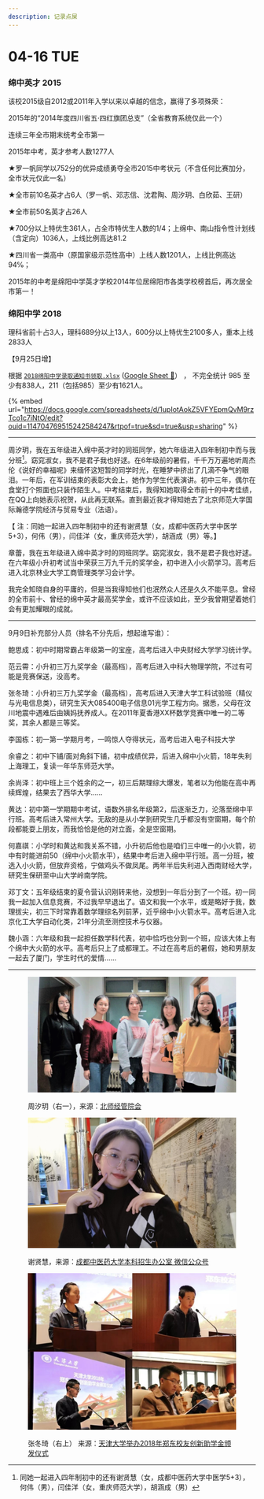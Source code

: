```yaml
---
description: 记录点屎
---
```


# 04-16 TUE

### 绵中英才 2015

该校2015级自2012或2011年入学以来以卓越的信念，赢得了多项殊荣：

2015年的“2014年度四川省五·四红旗团总支”（全省教育系统仅此一个）&#x20;

连续三年全市期末统考全市第一

2015年中考，英才参考人数1277人

★罗一帆同学以752分的优异成绩勇夺全市2015中考状元（不含任何比赛加分，全市状元仅此一名）&#x20;

★全市前10名英才占6人（罗一帆、邓志信、沈君陶、周汐玥、白欣茹、王研）&#x20;

★全市前50名英才占26人

★700分以上特优生361人，占全市特优生人数的1/4；上绵中、南山指令性计划线（含定向）1036人，上线比例高达81.2

★四川省一类高中（原国家级示范性高中）上线人数1201人，上线比例高达94℅；&#x20;

2015年的中考是绵阳中学英才学校2014年位居绵阳市各类学校榜首后，再次居全市第一！



### 绵阳中学 2018

理科省前十占3人，理科689分以上13人，600分以上特优生2100多人，重本上线 2833人



【9月25日增】

根据 [`2018绵阳中学录取通知书领取.xlsx`](https://docs.google.com/spreadsheets/d/1upIotAokZ5VFYEpmQvM9rzTco1c7iNtO/edit?usp=sharing\&ouid=114704769515242584247\&rtpof=true\&sd=true) ([Google Sheet 🔗](https://docs.google.com/spreadsheets/d/1upIotAokZ5VFYEpmQvM9rzTco1c7iNtO/edit?usp=sharing\&ouid=114704769515242584247\&rtpof=true\&sd=true)）   ， 不完全统计 985 至少有838人，211（包括985）至少有1621人。

{% embed url="https://docs.google.com/spreadsheets/d/1upIotAokZ5VFYEpmQvM9rzTco1c7iNtO/edit?ouid=114704769515242584247&rtpof=true&sd=true&usp=sharing" %}



***



周汐玥，我在五年级进入绵中英才时的同班同学，她六年级进入四年制初中而与我分班[^1]。窈窕淑女，我不是君子我也好逑。在6年级前的暑假，千千万万遍地听周杰伦《说好的幸福呢》来缅怀这短暂的同学时光，在睡梦中挤出了几滴不争气的眼泪。一年后，在军训结束的表彰大会上，她作为学生代表演讲。初中三年，偶尔在食堂打个照面也只装作陌生人。中考结束后，我得知她取得全市前十的中考佳绩，在QQ上向她表示祝贺，从此再无联系。直到最近我才得知她去了北京师范大学国际瀚德学院经济与贸易专业（法语）。

【 注：同她一起进入四年制初中的还有谢贤慧（女，成都中医药大学中医学5+3），何伟（男），闫佳洋（女，重庆师范大学），胡涵成（男）等。】



章蕾，我在五年级进入绵中英才时的同班同学。窈窕淑女，我不是君子我也好逑。在六年级小升初考试当中荣获三万九千元的奖学金，初中进入小火箭学习。高考后进入北京林业大学工商管理类学习会计学。



我完全知晓自身的平庸的，但是当我得知他们也泯然众人还是久久不能平息。曾经的全市前十、曾经的绵中英才最高奖学金，或许不应该如此，至少我曾期望着她们会有更加耀眼的成就。



***



9月9日补充部分人员（排名不分先后，想起谁写谁）：

鲍思成：初中时期常霸占年级第一的宝座，高考后进入中央财经大学学习统计学。

范云霄：小升初三万九奖学金（最高档），高考后进入中科大物理学院，不过有可能是竞赛保送，没高考。

张冬琦：小升初三万九奖学金（最高档），高考后进入天津大学工科试验班（精仪与光电信息类），研究生天大085400电子信息01光学工程方向。据悉，父母在汶川地震中遇难后由姨妈抚养成人。在2011年夏香港XX杯数学竞赛中唯一的二等奖，其余人都是三等奖。

李国栋：初一第一学期月考，一鸣惊人夺得状元，高考后进入电子科技大学

余睿之：初中下铺/面对角斜下铺，初中成绩优异，后进入绵中小火箭，18年失利上海理工，复读一年华东师范大学。

余尚泽：初中班上三个姓余的之一，初三后期理综大爆发，笔者以为他能在高中再续辉煌，结果去了西华大学……

黄达：初中第一学期期中考试，语数外排名年级第2，后逐渐乏力，沦落至绵中平行班。高考后进入常州大学。无敌的是从小学到研究生几乎都没有空窗期，每个阶段都能耍上朋友，而我恰恰是他的对立面，全是空窗期。

何嘉祺：小学时和黄达和我关系不错，小升初后他也是咱们三中唯一的小火箭，初中有时能进前50（绵中小火箭水平），结果中考后进入绵中平行班。高一分班，被选入小火箭，但放弃资格，宁做鸡头不做凤尾。两年半后失利进入西南财经大学，研究生保研至中山大学岭南学院。

邓丁文：五年级结束的夏令营认识刚转来他，没想到一年后分到了一个班。初一同我一起加入信息竞赛，不过我早早退出了。语文和我一个水平，或是略好于我，数理拔尖，初三下时常靠着数学理综名列前茅，近乎绵中小火箭水平。高考后进入北京化工大学自动化类，21年分流至测控技术与仪器。

魏小涵：六年级和我一起担任数学科代表，初中恰巧也分到一个班，应该大体上有个绵中大火箭的水平。高考后只上了成都理工。不过在高考后的暑假，她和男朋友一起去了厦门，学生时代的爱情……



***



<figure><img src="../../.gitbook/assets/IMG_6851.JPG" alt=""><figcaption><p>周汐玥（右一），来源：<a href="https://mp.weixin.qq.com/s/qx0DAgO3UrDCB9ItoTWZCg">北师经管院会</a></p></figcaption></figure>

<figure><img src="../../.gitbook/assets/IMG_6853.JPG" alt=""><figcaption><p>谢贤慧，来源：<a href="https://mp.weixin.qq.com/s/eUMdbPpBChmbDlSdcx_ZxA">成都中医药大学本科招生办公室 微信公众号</a></p></figcaption></figure>

<figure><img src="../../.gitbook/assets/IMG_1857.JPG" alt=""><figcaption><p>张冬琦（右上） 来源：<a href="http://pyedf.tju.edu.cn/news/newsinfo?id=566">天津大学举办2018年郑东校友创新助学金颁发仪式</a></p></figcaption></figure>



[^1]: 同她一起进入四年制初中的还有谢贤慧（女，成都中医药大学中医学5+3），何伟（男），闫佳洋（女，重庆师范大学），胡涵成（男）
